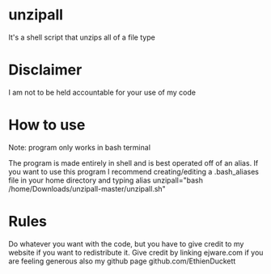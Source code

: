 # unzipall
It's a shell script that unzips all of a file type
# Disclaimer
I am not to be held accountable for your use of my code

# How to use
Note:
program only works in bash terminal


The program is made entirely in shell and is best operated off of an alias. If you want to use this program I recommend creating/editing a .bash_aliases file in your home
directory and typing   alias unzipall="bash /home/Downloads/unzipall-master/unzipall.sh"


# Rules
Do whatever you want with the code, but you have to give credit to my website if you want to redistribute it. Give credit by linking ejware.com
if you are feeling generous also my github page github.com/EthienDuckett
